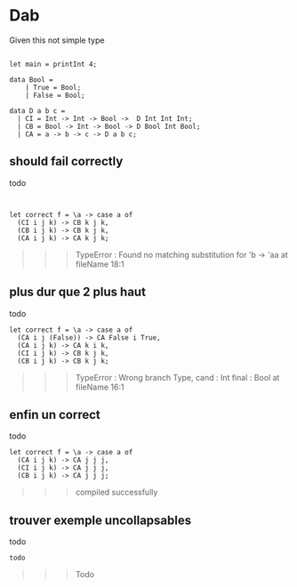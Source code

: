# Dab

Given this not simple type 
```

let main = printInt 4;

data Bool = 
    | True = Bool;
    | False = Bool;

data D a b c = 
  | CI = Int -> Int -> Bool ->  D Int Int Int;
  | CB = Bool -> Int -> Bool -> D Bool Int Bool;
  | CA = a -> b -> c -> D a b c;

```

## should fail correctly


todo
```


let correct f = \a -> case a of
  (CI i j k) -> CB k j k,
  (CB i j k) -> CB k j k,
  (CA i j k) -> CA k j k;
```
>>>TypeError : Found no matching substitution for 'b -> 'aa at fileName 18:1


## plus dur que 2 plus haut

todo
```
let correct f = \a -> case a of
  (CA i j (False)) -> CA False i True,
  (CA i j k) -> CA k i k,
  (CI i j k) -> CB k j k,
  (CB i j k) -> CB k j k;
```
>>>TypeError : Wrong branch Type, cand : Int final : Bool at fileName 16:1

## enfin un correct

todo
```
let correct f = \a -> case a of
  (CA i j k) -> CA j j j,
  (CI i j k) -> CA j j j,
  (CB i j k) -> CA j j j;
```
>>>compiled successfully

## trouver exemple uncollapsables

todo
```
todo
```
>>>Todo
